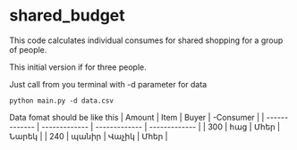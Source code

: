 # shared_budget
This code calculates individual consumes for shared shopping for a group of people.

This initial version if for three people.

Just call from you terminal with -d parameter for data 

`python main.py -d data.csv`

Data fomat should be like this
| Amount        |    Item       | Buyer         |    -Consumer       |
| ------------- | ------------- | ------------- | -------------      |
| 300           | հաց           | Մհեր          | Նարեկ              |
| 240           | պանիր         | Վաչիկ         | Մհեր               |

